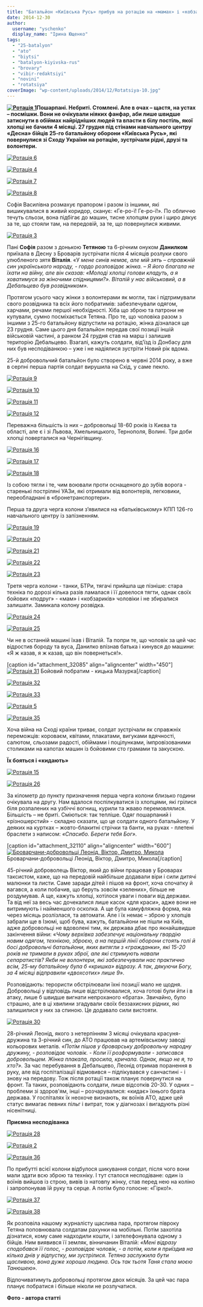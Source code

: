 ```yaml
---
title: "Батальйон «Київська Русь» прибув на ротацію на «мамах» і «кобзариках» під вигуки «Гірко!»"
date: 2014-12-30
author: 
  username: "yschenko"
  display_name: "Ірина Ющенко"
tags: 
  - "25-batalyon"
  - "ato"
  - "biytsi"
  - "batalyon-kiyivska-rus"
  - "brovary"
  - "vibir-redaktsiyi"
  - "novini"
  - "rotatsiya"
coverImage: "wp-content/uploads/2014/12/Rotatsiya-10.jpg"
---
```


**[![Ротація  1](https://mpz.brovary.org/wp-content/uploads/2014/12/Rotatsiya-1.jpg)](https://mpz.brovary.org/wp-content/uploads/2014/12/Rotatsiya-1.jpg)Пошарпані. Небриті. Стомлені. Але в очах – щастя, на устах – посмішки. Вони не очікували ніяких фанфар, аби лише швидше затиснути в обіймах найрідніших людей та впасти в білу постіль, якої хлопці не бачили 4 місяці. 27 грудня під стінами навчального центру «Десна» бійців 25-го батальйону оборони «Київська Русь», які повернулися зі Сходу України на ротацію, зустрічали рідні, друзі та волонтери.**

[![Ротація  6](https://mpz.brovary.org/wp-content/uploads/2014/12/Rotatsiya-6.jpg)](https://mpz.brovary.org/wp-content/uploads/2014/12/Rotatsiya-6.jpg)

[![Ротація  4](https://mpz.brovary.org/wp-content/uploads/2014/12/Rotatsiya-4.jpg)](https://mpz.brovary.org/wp-content/uploads/2014/12/Rotatsiya-4.jpg)

[![Ротація  7](https://mpz.brovary.org/wp-content/uploads/2014/12/Rotatsiya-7.jpg)](https://mpz.brovary.org/wp-content/uploads/2014/12/Rotatsiya-7.jpg)

[![Ротація  8](https://mpz.brovary.org/wp-content/uploads/2014/12/Rotatsiya-8.jpg)](https://mpz.brovary.org/wp-content/uploads/2014/12/Rotatsiya-8.jpg)

Софія Василівна розмахує прапором і разом із іншими, які вишикувалися в живий коридор, сканує: «Ге-ро-ї! Ге-ро-ї!». По обличчю течуть сльози, вона підбігає до машин, тисне хлопцям руки і щиро дякує за те, що стояли там, на передовій, за те, що повернулися живими.

[![Ротація  3](https://mpz.brovary.org/wp-content/uploads/2014/12/Rotatsiya-3.jpg)](https://mpz.brovary.org/wp-content/uploads/2014/12/Rotatsiya-3.jpg)

Пані **Софія** разом з донькою **Тетяною** та 6-річним онуком **Данилком** приїхала в Десну з Броварів зустрічати після 4 місяців розлуки свого улюбленого зятя **Віталія**. «У _мене синів немає, але мій зять – справжній син українського народу, - гордо розповідає жінка. – Я його благала не їхати на війну, але він сказав: «Молоді хлопці голови кладуть, а я ховатимуся за жіночими спідницями?». Віталій у нас військовий, а в Дебальцево був розвідником»._

Протягом усього часу жінки з волонтерами як могли, так і підтримували свого розвідника та всіх його побратимів: забезпечували одягом, харчами, речами першої необхідності. Хіба що зброю та патрони не купували, сумно посміхається Тетяна. Про те, що чоловіка разом з іншими з 25-го батальйону відпустили на ротацію, жінка дізналася ще 23 грудня. Саме цього дня батальйон передав свої позиції іншій військовій частині, а ранком 24 грудня став на марш і залишив територію Дебальцево. Взагалі, кажуть солдати, від’їзд із Донбасу для них був несподіванкою – уже і не надіялися зустріти Новий рік вдома.

25-й добровольчий батальйон було створено в червні 2014 року, а вже в серпні перша партія солдат вирушила на Схід, у саме пекло.

[![Ротація  9](https://mpz.brovary.org/wp-content/uploads/2014/12/Rotatsiya-9.jpg)](https://mpz.brovary.org/wp-content/uploads/2014/12/Rotatsiya-9.jpg)

[![Ротація  10](https://mpz.brovary.org/wp-content/uploads/2014/12/Rotatsiya-10.jpg)](https://mpz.brovary.org/wp-content/uploads/2014/12/Rotatsiya-10.jpg)

[![Ротація  11](https://mpz.brovary.org/wp-content/uploads/2014/12/Rotatsiya-11.jpg)](https://mpz.brovary.org/wp-content/uploads/2014/12/Rotatsiya-11.jpg)

[![Ротація  12](https://mpz.brovary.org/wp-content/uploads/2014/12/Rotatsiya-12.jpg)](https://mpz.brovary.org/wp-content/uploads/2014/12/Rotatsiya-12.jpg)

Переважна більшість із них – добровольці 18-60 років із Києва та області, але є і зі Львова, Хмельницького, Тернополя, Волині. Три доби хлопці поверталися на Чернігівщину.

[![Ротація  16](https://mpz.brovary.org/wp-content/uploads/2014/12/Rotatsiya-16.jpg)](https://mpz.brovary.org/wp-content/uploads/2014/12/Rotatsiya-16.jpg)

[![Ротація  17](https://mpz.brovary.org/wp-content/uploads/2014/12/Rotatsiya-17.jpg)](https://mpz.brovary.org/wp-content/uploads/2014/12/Rotatsiya-17.jpg)

[![Ротація  18](https://mpz.brovary.org/wp-content/uploads/2014/12/Rotatsiya-18.jpg)](https://mpz.brovary.org/wp-content/uploads/2014/12/Rotatsiya-18.jpg)

Із собою тягли і те, чим воювали проти оснащеного до зубів ворога - старенькі постріляні УАЗи, які отримали від волонтерів, легковики, переобладнані в «бронетранспортери».

Перша та друга черга колони з’явилися на «батьківському» КПП 126-го навчального центру із запізненням.

[![Ротація  19](https://mpz.brovary.org/wp-content/uploads/2014/12/Rotatsiya-19.jpg)](https://mpz.brovary.org/wp-content/uploads/2014/12/Rotatsiya-19.jpg)

[![Ротація  20](https://mpz.brovary.org/wp-content/uploads/2014/12/Rotatsiya-20.jpg)](https://mpz.brovary.org/wp-content/uploads/2014/12/Rotatsiya-20.jpg)

[![Ротація  21](https://mpz.brovary.org/wp-content/uploads/2014/12/Rotatsiya-21.jpg)](https://mpz.brovary.org/wp-content/uploads/2014/12/Rotatsiya-21.jpg)

[![Ротація  22](https://mpz.brovary.org/wp-content/uploads/2014/12/Rotatsiya-22.jpg)](https://mpz.brovary.org/wp-content/uploads/2014/12/Rotatsiya-22.jpg)

[![Ротація  23](https://mpz.brovary.org/wp-content/uploads/2014/12/Rotatsiya-23.jpg)](https://mpz.brovary.org/wp-content/uploads/2014/12/Rotatsiya-23.jpg)

Третя черга колони - танки, БТРи, тягачі прийшла ще пізніше: стара техніка по дорозі кілька разів ламалася і її довелося тягти, однак своїх бойових «подруг» - «мам» і «кобзариків» чоловіки і не збиралися залишати. Замикала колону розвідка.

[![Ротація  24](https://mpz.brovary.org/wp-content/uploads/2014/12/Rotatsiya-24.jpg)](https://mpz.brovary.org/wp-content/uploads/2014/12/Rotatsiya-24.jpg)

[![Ротація  25](https://mpz.brovary.org/wp-content/uploads/2014/12/Rotatsiya-25.jpg)](https://mpz.brovary.org/wp-content/uploads/2014/12/Rotatsiya-25.jpg)

Чи не в останній машині їхав і Віталій. Та попри те, що чоловік за цей час відростив бороду та вуса, Данилко впізнав батька і кинувся до машини: «Я ж казав, я ж казав, що він повернеться!».

\[caption id="attachment\_32085" align="aligncenter" width="450"\][![Ротація  31](https://mpz.brovary.org/wp-content/uploads/2014/12/Rotatsiya-31.jpg)](https://mpz.brovary.org/wp-content/uploads/2014/12/Rotatsiya-31.jpg) Бойовий побратим - кицька Мазурка\[/caption\]

[![Ротація  32](https://mpz.brovary.org/wp-content/uploads/2014/12/Rotatsiya-32.jpg)](https://mpz.brovary.org/wp-content/uploads/2014/12/Rotatsiya-32.jpg)

[![Ротація  33](https://mpz.brovary.org/wp-content/uploads/2014/12/Rotatsiya-33.jpg)](https://mpz.brovary.org/wp-content/uploads/2014/12/Rotatsiya-33.jpg)

[![Ротація  5](https://mpz.brovary.org/wp-content/uploads/2014/12/Rotatsiya-5.jpg)](https://mpz.brovary.org/wp-content/uploads/2014/12/Rotatsiya-5.jpg)

[![Ротація  35](https://mpz.brovary.org/wp-content/uploads/2014/12/Rotatsiya-35.jpg)](https://mpz.brovary.org/wp-content/uploads/2014/12/Rotatsiya-35.jpg)

Хоча війна на Сході країни триває, солдат зустрічали як справжніх переможців: короваєм, квітами, плакатами, вигуками вдячності, салютом, сльозами радості, обіймами і поцілунками, імпровізованими столиками на капотах машин із бойовими сто грамами та закускою.

**Їх бояться і «кидають»**

[![Ротація  15](https://mpz.brovary.org/wp-content/uploads/2014/12/Rotatsiya-15.jpg)](https://mpz.brovary.org/wp-content/uploads/2014/12/Rotatsiya-15.jpg)

[![Ротація  26](https://mpz.brovary.org/wp-content/uploads/2014/12/Rotatsiya-26.jpg)](https://mpz.brovary.org/wp-content/uploads/2014/12/Rotatsiya-26.jpg)

За кілометр до пункту призначення перша черга колони близько години очікувала на другу. Нам вдалося поспілкуватися із хлопцями, які грілися біля розпалених на узбіччі вогнищ, курили та жваво перемовлялися. Більшість – не бриті. Сміються: так тепліше. Одяг пошарпаний і «різношерстий» - складно сказати, що це солдати одного батальйону. У деяких на куртках – жовто-блакитні стрічки та банти, на руках - плетені браслети з написом: _«Спасибо. Береги тебя Бог»._

\[caption id="attachment\_32110" align="aligncenter" width="600"\][![Броварчани-добровольці Леонід, Віктор, Дмитро, Микола](https://mpz.brovary.org/wp-content/uploads/2014/12/Rotatsiya-27.jpg)](https://mpz.brovary.org/wp-content/uploads/2014/12/Rotatsiya-27.jpg) Броварчани-добровольці Леонід, Віктор, Дмитро, Микола\[/caption\]

45-річний доброволець Віктор, який до війни працював у Броварах таксистом, каже, що на передовій найбільше додавали віри і сили дитячі малюнки та листи. Саме заради дітей і пішов на фронт, хоча спочатку й вагався, а коли побачив, що беруть зовсім «зелених», більше не роздумував. А ще, кажуть хлопці, хотілося уваги і поваги від держави. Та від неї за весь час дочекалися лише касок «для краси», адже вони не витримують і найменшого осколка. А ще була камуфляжна форма, яка через місяць розлізлася, та автомати. Але і їх немає – зброю у хлопців забрали ще в Ізюмі, щоб бува, кажуть, батальйони не пішли на Київ, адже добровольці не вдоволені тим, як держава дбає про якнайшвидше закінчення війни: «_Чому верхівка забезпечує національну гвардію новим одягом, технікою, зброєю, а на першій лінії оборони стоять голі й босі добровольчі батальйони, яких витягли з «гражданки», які 15-20 років не тримали в руках зброї, але які стримують навали сепаратистів? Якби не волонтери, які забезпечували нас практично всім, 25-му батальйону була б «кришка» відразу. А так, дякуючи Богу, за 4 місяці відправили «двохсотих» лише 9»._

Розповідають: терористи обстрілювали їхні позиції мало не щодня. Добровольці у відповідь лише відстрілювалися, хоча готові були йти і в атаку, лише б швидше вигнати непроханого «брата». Звичайно, було страшно, але в ці хвилини згадували своїх беззахисних рідних, які залишилися у них за спиною. Це додавало сили вистояти.

[![Ротація  30](https://mpz.brovary.org/wp-content/uploads/2014/12/Rotatsiya-30.jpg)](https://mpz.brovary.org/wp-content/uploads/2014/12/Rotatsiya-30.jpg)

28-річний Леонід, якого з нетерпінням 3 місяці очікувала красуня-дружина та 3-річний син, до АТО працював на артемівському заводі кольорових металів. _«Потім пішов у броварську добровольчу народну дружину, - розповідає чоловік. -_ _Коли її розформували - записався добровольцем. Жінка плакала, просила, кричала. Однак, якщо не я, то хто?»._ За час перебування в Дебальцево, Леонід отримав поранення в руку, але від госпіталізації відмовився – підлікувався у санчастині - і знову на передову. Тож після ротації також планує повернутися на фронт. Та таких, розповідають солдати, лише відсотків 20-30. У одних – проблеми зі здоров'ям, інші – розчарувалися: «кидає» їхнього брата держава. У госпіталях їх неохоче визнають, як воїнів АТО, адже цей статус вимагає певних пільг і витрат, тож у діагнозах і вигадують різні нісенітниці.

**Приємна несподіванка**

[![Ротація  28](https://mpz.brovary.org/wp-content/uploads/2014/12/Rotatsiya-28.jpg)](https://mpz.brovary.org/wp-content/uploads/2014/12/Rotatsiya-28.jpg)

[![Ротація  2](https://mpz.brovary.org/wp-content/uploads/2014/12/Rotatsiya-2.jpg)](https://mpz.brovary.org/wp-content/uploads/2014/12/Rotatsiya-2.jpg)

[![Ротація  36](https://mpz.brovary.org/wp-content/uploads/2014/12/Rotatsiya-36.jpg)](https://mpz.brovary.org/wp-content/uploads/2014/12/Rotatsiya-36.jpg)

По прибутті всієї колони відбулося шикування солдат, після чого вони мали здати всю зброю та техніку. І тут сталося несподіване: один із воїнів вийшов із строю, вивів із натовпу жінку, став перед нею на коліно і запропонував їй руку та серце. А потім було голосне: «Гірко!».

[![Ротація  37](https://mpz.brovary.org/wp-content/uploads/2014/12/Rotatsiya-37.jpg)](https://mpz.brovary.org/wp-content/uploads/2014/12/Rotatsiya-37.jpg)

[![Ротація  38](https://mpz.brovary.org/wp-content/uploads/2014/12/Rotatsiya-38.jpg)](https://mpz.brovary.org/wp-content/uploads/2014/12/Rotatsiya-38.jpg)

Як розповіла нашому журналісту щаслива пара, протягом півроку Тетяна поповнювала солдатам рахунки на мобільні. Потім захотіла дізнатися, кому саме надходили кошти, і зателефонувала одному з бійців. Ним виявився її земляк, вінничанин Віталій: _«Мені відразу сподобався її голос, - розповідає чоловік, - а потім, коли я приїздив на кілька днів у відпустку, ми зустрілися. Тетяна заслужила бути щасливою, вона дуже хороша людина. Ось так тьотя Таня стала моєю Танюшею»._

Відпочиватимуть добровольці протягом двох місяців. За цей час пара планує побратися і більше ніколи не розлучатися.

**Фото - автора статті**

